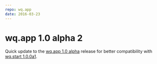 ```yaml
---
repo: wq.app
date: 2016-03-23
---
```


# wq.app 1.0 alpha 2

Quick update to the [wq.app 1.0 alpha](./wq.app-1.0.0a1.md) release for better compatibility with [wq.start 1.0.0a1](./wq.start-1.0.0a1.md).
